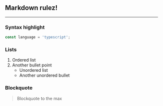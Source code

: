 ## Markdown __rulez__!
---

### Syntax highlight
```typescript
const language = 'typescript';
```

### Lists
1. Ordered list
2. Another bullet point
   - Unordered list
   - Another unordered bullet

### Blockquote
> Blockquote to the max